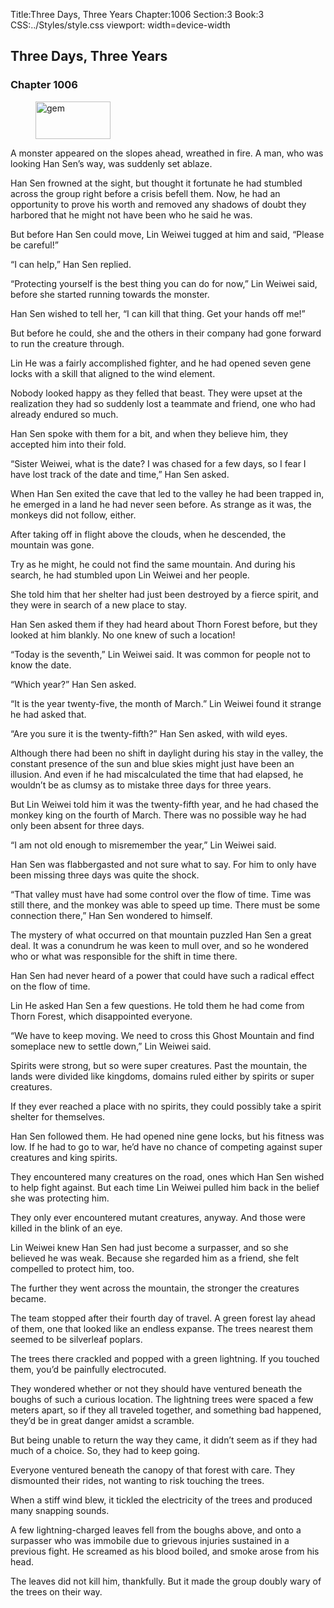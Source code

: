 Title:Three Days, Three Years 
Chapter:1006 
Section:3 
Book:3 
CSS:../Styles/style.css 
viewport: width=device-width
  
## Three Days, Three Years
### Chapter 1006
  
<figure>
	<img src="../Images/gem.gif" alt="gem" id="gem" width="120" height="60" />
</figure>
  

  
A monster appeared on the slopes ahead, wreathed in fire. A man, who was looking Han Sen’s way, was suddenly set ablaze.

Han Sen frowned at the sight, but thought it fortunate he had stumbled across the group right before a crisis befell them. Now, he had an opportunity to prove his worth and removed any shadows of doubt they harbored that he might not have been who he said he was.

But before Han Sen could move, Lin Weiwei tugged at him and said, “Please be careful!”

“I can help,” Han Sen replied.

“Protecting yourself is the best thing you can do for now,” Lin Weiwei said, before she started running towards the monster.

Han Sen wished to tell her, “I can kill that thing. Get your hands off me!”

But before he could, she and the others in their company had gone forward to run the creature through.

Lin He was a fairly accomplished fighter, and he had opened seven gene locks with a skill that aligned to the wind element.

Nobody looked happy as they felled that beast. They were upset at the realization they had so suddenly lost a teammate and friend, one who had already endured so much.

Han Sen spoke with them for a bit, and when they believe him, they accepted him into their fold.

“Sister Weiwei, what is the date? I was chased for a few days, so I fear I have lost track of the date and time,” Han Sen asked.

When Han Sen exited the cave that led to the valley he had been trapped in, he emerged in a land he had never seen before. As strange as it was, the monkeys did not follow, either.

After taking off in flight above the clouds, when he descended, the mountain was gone.

Try as he might, he could not find the same mountain. And during his search, he had stumbled upon Lin Weiwei and her people.

She told him that her shelter had just been destroyed by a fierce spirit, and they were in search of a new place to stay.

Han Sen asked them if they had heard about Thorn Forest before, but they looked at him blankly. No one knew of such a location!

“Today is the seventh,” Lin Weiwei said. It was common for people not to know the date.

“Which year?” Han Sen asked.

“It is the year twenty-five, the month of March.” Lin Weiwei found it strange he had asked that.

“Are you sure it is the twenty-fifth?” Han Sen asked, with wild eyes.

Although there had been no shift in daylight during his stay in the valley, the constant presence of the sun and blue skies might just have been an illusion. And even if he had miscalculated the time that had elapsed, he wouldn’t be as clumsy as to mistake three days for three years.

But Lin Weiwei told him it was the twenty-fifth year, and he had chased the monkey king on the fourth of March. There was no possible way he had only been absent for three days.

“I am not old enough to misremember the year,” Lin Weiwei said.

Han Sen was flabbergasted and not sure what to say. For him to only have been missing three days was quite the shock.

“That valley must have had some control over the flow of time. Time was still there, and the monkey was able to speed up time. There must be some connection there,” Han Sen wondered to himself.

The mystery of what occurred on that mountain puzzled Han Sen a great deal. It was a conundrum he was keen to mull over, and so he wondered who or what was responsible for the shift in time there.

Han Sen had never heard of a power that could have such a radical effect on the flow of time.

Lin He asked Han Sen a few questions. He told them he had come from Thorn Forest, which disappointed everyone.

“We have to keep moving. We need to cross this Ghost Mountain and find someplace new to settle down,” Lin Weiwei said.

Spirits were strong, but so were super creatures. Past the mountain, the lands were divided like kingdoms, domains ruled either by spirits or super creatures.

If they ever reached a place with no spirits, they could possibly take a spirit shelter for themselves.

Han Sen followed them. He had opened nine gene locks, but his fitness was low. If he had to go to war, he’d have no chance of competing against super creatures and king spirits.

They encountered many creatures on the road, ones which Han Sen wished to help fight against. But each time Lin Weiwei pulled him back in the belief she was protecting him.

They only ever encountered mutant creatures, anyway. And those were killed in the blink of an eye.

Lin Weiwei knew Han Sen had just become a surpasser, and so she believed he was weak. Because she regarded him as a friend, she felt compelled to protect him, too.

The further they went across the mountain, the stronger the creatures became.

The team stopped after their fourth day of travel. A green forest lay ahead of them, one that looked like an endless expanse. The trees nearest them seemed to be silverleaf poplars.

The trees there crackled and popped with a green lightning. If you touched them, you’d be painfully electrocuted.

They wondered whether or not they should have ventured beneath the boughs of such a curious location. The lightning trees were spaced a few meters apart, so if they all traveled together, and something bad happened, they’d be in great danger amidst a scramble.

But being unable to return the way they came, it didn’t seem as if they had much of a choice. So, they had to keep going.

Everyone ventured beneath the canopy of that forest with care. They dismounted their rides, not wanting to risk touching the trees.

When a stiff wind blew, it tickled the electricity of the trees and produced many snapping sounds.

A few lightning-charged leaves fell from the boughs above, and onto a surpasser who was immobile due to grievous injuries sustained in a previous fight. He screamed as his blood boiled, and smoke arose from his head.

The leaves did not kill him, thankfully. But it made the group doubly wary of the trees on their way.
